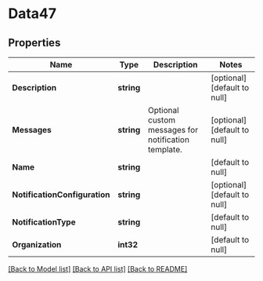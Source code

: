 # Data47

## Properties
Name | Type | Description | Notes
------------ | ------------- | ------------- | -------------
**Description** | **string** |  | [optional] [default to null]
**Messages** | **string** | Optional custom messages for notification template. | [optional] [default to null]
**Name** | **string** |  | [default to null]
**NotificationConfiguration** | **string** |  | [optional] [default to null]
**NotificationType** | **string** |  | [default to null]
**Organization** | **int32** |  | [default to null]

[[Back to Model list]](../README.md#documentation-for-models) [[Back to API list]](../README.md#documentation-for-api-endpoints) [[Back to README]](../README.md)


